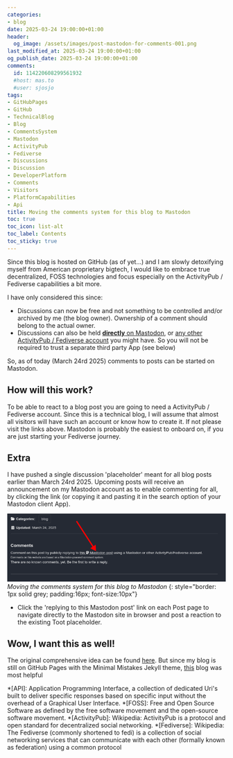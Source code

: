 ```yaml
---
categories:
- blog
date: 2025-03-24 19:00:00+01:00
header:
  og_image: /assets/images/post-mastodon-for-comments-001.png
last_modified_at: 2025-03-24 19:00:00+01:00
og_publish_date: 2025-03-24 19:00:00+01:00
comments:
  id: 114220608299561932
  #host: mas.to
  #user: sjosjo
tags:
- GitHubPages
- GitHub
- TechnicalBlog
- Blog
- CommentsSystem
- Mastodon
- ActivityPub
- Fediverse
- Discussions
- Discussion
- DeveloperPlatform
- Comments
- Visitors
- PlatformCapabilities
- Api
title: Moving the comments system for this blog to Mastodon
toc: true
toc_icon: list-alt
toc_label: Contents
toc_sticky: true
---
```


Since this blog is hosted on GitHub (as of yet...) and I am slowly detoxifying myself from American proprietary bigtech, I would like to embrace true decentralized, FOSS technologies and focus especially on the ActivityPub / Fediverse capabilities a bit more.

I have only considered this since:

* Discussions can now be free and not something to be controlled and/or archived by me (the blog owner). Ownership of a comment should belong to the actual owner.
* Discussions can also be held [**directly** on Mastodon][1], or [any other ActivityPub / Fediverse account][2] you might have. So you will not be required to trust a separate third party App (see below)

So, as of today (March 24rd 2025) comments to posts can be started on Mastodon.

## How will this work?

To be able to react to a blog post you are going to need a ActivityPub / Fediverse account. Since this is a technical blog, I will assume that almost all visitors will have such an account or know how to create it. If not please visit the links above. Mastodon is probably the easiest to onboard on, if you are just starting your Fediverse journey.

## Extra

I have pushed a single discussion 'placeholder' meant for all blog posts earlier than March 24rd 2025. Upcoming posts will receive an announcement on my Mastodon account as to enable commenting for all, by clicking the link (or copying it and pasting it in the search option of your Mastodon client App).

![Moving the comments system for this blog to Mastodon](/assets/images/post-mastodon-for-comments-001.png)
*Moving the comments system for this blog to Mastodon*
{: style="border: 1px solid grey; padding:16px; font-size:10px"}

* Click the 'replying to this Mastodon post' link on each Post page to navigate directly to the Mastodon site in browser and post a reaction to the existing Toot placeholder.

## Wow, I want this as well!

The original comprehensive idea can be found [here][3]. But since my blog is still on GitHub Pages with the Minimal Mistakes Jekyll theme, [this][4] blog was most helpful

<!-- Begin FootNotes -->

[^1]: Placeholder

<!-- End FootNotes -->

<!-- Begin Abbreviations -->

*[API]: Application Programming Interface, a collection of dedicated Uri's built to deliver specific responses based on specific input without the overhead of a Graphical User Interface.
*[FOSS]: Free and Open Source Software as defined by the free software movement and the open-source software movement.
*[ActivityPub]: Wikipedia: ActivityPub is a protocol and open standard for decentralized social networking.
*[Fediverse]: Wikipedia: The Fediverse (commonly shortened to fedi) is a collection of social networking services that can communicate with each other (formally known as federation) using a common protocol

<!-- End Abbreviations -->

<!-- Begin References -->

[1]: https://joinmastodon.org/servers
[2]: https://joinfediverse.wiki/Apps
[3]: https://cassidyjames.com/blog/fediverse-blog-comments-mastodon/
[4]: https://www.fabriziomusacchio.com/blog/2023-07-31-mastodon_blog_comment_system/

<!-- End References -->
